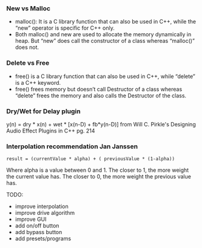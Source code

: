 ### New vs Malloc
- malloc(): It is a C library function that can also be used in C++, while the “new” operator is specific for C++ only. 
- Both malloc() and new are used to allocate the memory dynamically in heap. But “new” does call the constructor of a class whereas “malloc()” does not.

### Delete vs Free
- free() is a C library function that can also be used in C++, while “delete” is a C++ keyword.
- free() frees memory but doesn’t call Destructor of a class whereas “delete” frees the memory and also calls the Destructor of the class.

### Dry/Wet for Delay plugin
y(n) = dry * x(n) + wet * [x(n-D) + fb*y(n-D)] from Will C. Pirkle's Designing Audio Effect Plugins in C++ pg. 214

### Interpolation recommendation Jan Janssen
``` 
result = (currentValue * alpha) + ( previousValue * (1-alpha)) 
```
Where alpha is a value between 0 and 1. The closer to 1, the more weight the current value has. The closer to 0, the more weight the previous value has.

TODO:
- improve interpolation
- improve drive algorithm
- improve GUI
- add on/off button
- add bypass button
- add presets/programs

